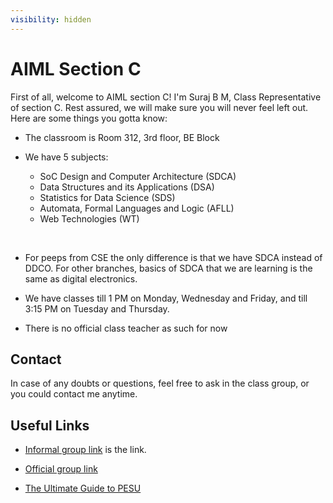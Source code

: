 ```yaml
---
visibility: hidden
---
```


# AIML Section C

First of all, welcome to AIML section C! I'm Suraj B M, Class Representative of section C. Rest assured, we will make sure you will never feel left out. Here are some things you gotta know:

* The classroom is Room 312, 3rd floor, BE Block

* We have 5 subjects:
    * SoC Design and Computer Architecture (SDCA)
    * Data Structures and its Applications (DSA)
    * Statistics for Data Science (SDS)
    * Automata, Formal Languages and Logic (AFLL)
    * Web Technologies (WT)

<br>

* For peeps from CSE the only difference is that we have SDCA instead of DDCO. For other branches, basics of SDCA that we are learning is the same as digital electronics.

* We have classes till 1 PM on Monday, Wednesday and Friday, and till 3:15 PM on Tuesday and Thursday.

* There is no official class teacher as such for now


## Contact
In case of any doubts or questions, feel free to ask in the class group, or you could contact me anytime.


## Useful Links
* [Informal group link](https://chat.whatsapp.com/Ky3U1E5kjSEF1XFJCwreP0) is the link.

* [Official group link](https://chat.whatsapp.com/D3FyU20ADi7DsQYlVGHQp8)

* [The Ultimate Guide to PESU](https://hackerspace-pesu.github.io/pesu-for-dummies/)
